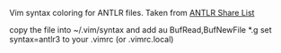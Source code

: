 Vim syntax coloring for ANTLR files.
Taken from
[ANTLR Share List](http://www.antlr.org/share/list)

copy the file into ~/.vim/syntax
and add
    au BufRead,BufNewFile *.g set syntax=antlr3
to your .vimrc (or .vimrc.local)
